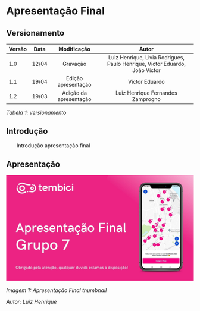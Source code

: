 # Apresentação Final

## Versionamento

| Versão | Data | Modificação | Autor |
|-|-|:-:|:-:|
| 1.0 | 12/04 | Gravação | Luiz Henrique, Livia Rodrigues, Paulo Henrique, Victor Eduardo, João Victor |
| 1.1 | 19/04 | Edição apresentação | Victor Eduardo |
| 1.2 | 19/03 | Adição da apresentação | Luiz Henrique Fernandes Zamprogno |

*Tabela 1: versionamento*

## Introdução

<p align="justify">&emsp;&emsp;Introdução apresentação final </P>

## Apresentação

[![Apresentação Final](../assets/apresentacoes/APF.jpg)](https://www.youtube.com)

*Imagem 1: Apresentação Final thumbnail*

*Autor: Luiz Henrique*